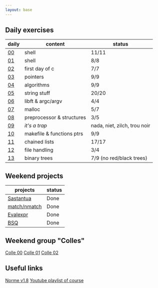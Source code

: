 ```yaml
---
layout: base
---
```


## Daily exercises

| daily | content | status |
|---    |---      |---     |
| [00](pdfs/d00.fr.pdf) | shell | 11/11 |
| [01](pdfs/d01.fr.pdf) | shell | 8/8 |
| [02](pdfs/d02.fr.pdf) | first day of c | 7/7 |
| [03](pdfs/d03.fr.pdf) | pointers | 9/9 |
| [04](pdfs/d04.fr.pdf) | algorithms | 9/9 |
| [05](pdfs/d05.fr.pdf) | string stuff | 20/20 |
| [06](pdfs/d06.fr.pdf) | libft & argc/argv | 4/4 |
| [07](pdfs/d07.fr.pdf) | malloc | 5/7 |
| [08](pdfs/d08.fr.pdf) | preprocessor & structures | 3/5 |
| [09](pdfs/d09/ex00.fr.pdf) | *it's a trap* | nada, niet, zilch, trou noir |
| [10](pdfs/j10.fr.pdf) | makefile & functions ptrs | 9/9 |
| [11](pdfs/d11.fr.pdf) | chained lists | 17/17 |
| [12](pdfs/d12.fr.pdf) | file handling | 3/4 |
| [13](pdfs/d13.fr.pdf) | binary trees | 7/9 (no red/black trees) |

## Weekend projects

| projects | status |
|---       |--- |
| [Sastantua](pdfs/proj00-sastantua.fr.pdf) | Done |
| [match/nmatch](pdfs/proj01-matchnmatch.fr.pdf) | Done |
| [Evalexpr](pdfs/proj02-evalexpr.fr.pdf) | Done |
| [BSQ](pdfs/proj03-BSQ.fr.pdf) | Done |

## Weekend group "Colles"

[Colle 00](pdfs/colle00.fr.pdf)
[Colle 01](pdfs/colle01.fr.pdf)
[Colle 02](pdfs/colle02.fr.pdf)

## Useful links

[Norme v1.8](pdfs/norme42-v1.8.pdf)
[Youtube playlist of course](https://www.youtube.com/watch?v=dm_ms3d5Jwc&list=PLIXVN1KHt2a7UuyDroq9QLJm0sMGfgDj8)
